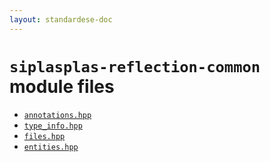 ```yaml
---
layout: standardese-doc
---
```



# `siplasplas-reflection-common` module files


 - [`annotations.hpp`]({{site.url}}{{site.baseurl}}/doc/standardese/master/siplasplas-reflection-common/annotations.html)
 - [`type_info.hpp`]({{site.url}}{{site.baseurl}}/doc/standardese/master/siplasplas-reflection-common/type_info.html)
 - [`files.hpp`]({{site.url}}{{site.baseurl}}/doc/standardese/master/siplasplas-reflection-common/files.html)
 - [`entities.hpp`]({{site.url}}{{site.baseurl}}/doc/standardese/master/siplasplas-reflection-common/entities.html)